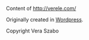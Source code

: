 Content of http://verele.com/

Originally created in [Wordpress](https://wordpress.org/).

Copyright Vera Szabo

